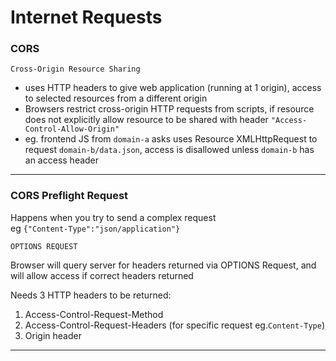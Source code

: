 Internet Requests
===

### CORS

    Cross-Origin Resource Sharing

- uses HTTP headers to give web application (running at 1 origin), access to selected resources from a different origin  
- Browsers restrict cross-origin HTTP requests from scripts, if resource does not explicitly allow resource to be shared with header `"Access-Control-Allow-Origin"`
- eg. frontend JS from `domain-a` asks uses Resource XMLHttpRequest to request `domain-b/data.json`, access is disallowed unless `domain-b` has an access header

---

### CORS Preflight Request

Happens when you try to send a complex request   
eg `{"Content-Type":"json/application"}`

    OPTIONS REQUEST
    
Browser will query server for headers returned via OPTIONS Request, and will allow access if correct headers returned

Needs 3 HTTP headers to be returned:
1. Access-Control-Request-Method
2. Access-Control-Request-Headers (for specific request eg.`Content-Type`)
3. Origin header 

---


